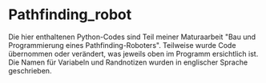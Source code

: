 # Pathfinding_robot

Die hier enthaltenen Python-Codes sind Teil meiner Maturaarbeit "Bau und Programmierung eines Pathfinding-Roboters". Teilweise wurde Code übernommen oder verändert, was jeweils oben im Programm ersichtlich ist. Die Namen für Variabeln und Randnotizen wurden in englischer Sprache geschrieben.
